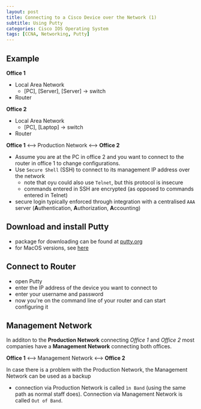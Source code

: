 ```yaml
--- 
layout: post 
title: Connecting to a Cisco Device over the Network (1)
subtitle: Using Putty
categories: Cisco IOS Operating System
tags: [CCNA, Networking, Putty]
---
```


## Example

**Office 1**

- Local Area Network
    - [PC], [Server], [Server] -> switch
- Router


**Office 2**

- Local Area Network
    - [PC], [Laptop] -> switch
- Router


**Office 1** <--> Production Network <--> **Office 2**

- Assume you are at the PC in office 2 and you want to connect to the router in office 1 to change configurations.
- Use `Secure Shell` (SSH) to connect to its management IP address over the network
    - note that oyu could also use `Telnet`, but this protocol is insecure
    - commands entered in SSH are encrypted (as opposed to commands entered in Telnet)
- secure login typically enforced through integration with a centralised `AAA` server (**A**uthentication, **A**uthorization, **A**ccounting)

## Download and install Putty

- package for downloading can be found at [putty.org](https://putty.org/)
- for MacOS versions, see [here](https://www.ssh.com/academy/ssh/putty/mac)

## Connect to Router

- open Putty
- enter the IP address of the device you want to connect to
- enter your username and password
- now you're on the command line of your router and can start configuring it

## Management Network

In additon to the **Production Network** connecting *Office 1* and *Office 2* most companies have a **Management Network** connecting both offices. 

**Office 1** <--> Management Network <--> **Office 2**

In case there is a problem with the Production Network, the Management Network can be used as a backup

- connection via Production Network is called `ìn Band` (using the same path as normal staff does). Connection via Management Network is called `Out of Band`.